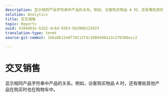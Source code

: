 ```yaml
---
description: 显示相同产品字符串中产品的关系。例如，访客购买物品 A 时，还有哪些其他产品在购买时也在购物车中。
solution: Analytics
title: 交叉销售
topic: Reports
uuid: 4104d62e-b1b2-4c6d-93b3-bb390b123423
translation-type: tm+mt
source-git-commit: 16ba0b12e0f70112f4c10804d0a13c278388ecc2

---
```



# 交叉销售

显示相同产品字符串中产品的关系。例如，访客购买物品 A 时，还有哪些其他产品在购买时也在购物车中。

